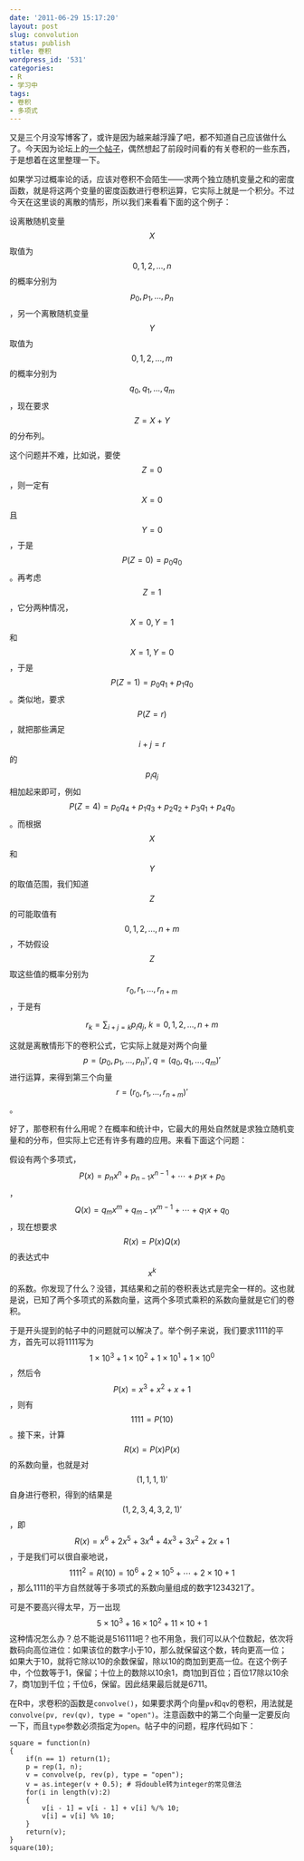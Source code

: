 ```yaml
---
date: '2011-06-29 15:17:20'
layout: post
slug: convolution
status: publish
title: 卷积
wordpress_id: '531'
categories:
- R
- 学习中
tags:
- 卷积
- 多项式
---
```


又是三个月没写博客了，或许是因为越来越浮躁了吧，都不知道自己应该做什么了。今天因为论坛上的[一个帖子](http://cos.name/cn/topic/104640)，偶然想起了前段时间看的有关卷积的一些东西，于是想着在这里整理一下。

如果学习过概率论的话，应该对卷积不会陌生——求两个独立随机变量之和的密度函数，就是将这两个变量的密度函数进行卷积运算，它实际上就是一个积分。不过今天在这里谈的离散的情形，所以我们来看看下面的这个例子：

设离散随机变量$$X$$取值为$$0, 1, 2, \ldots, n$$的概率分别为$$p_0,p_1,\ldots,p_n$$，另一个离散随机变量$$Y$$取值为$$0, 1, 2, \ldots, m$$的概率分别为$$q_0,q_1,\ldots,q_m$$，现在要求$$Z=X+Y$$的分布列。

这个问题并不难，比如说，要使$$Z=0$$，则一定有$$X=0$$且$$Y=0$$，于是$$P(Z=0)=p_0q_0$$。再考虑$$Z=1$$，它分两种情况，$$X=0,Y=1$$和$$X=1,Y=0$$，于是$$P(Z=1)=p_0q_1+p_1q_0$$。类似地，要求$$P(Z=r)$$，就把那些满足$$i+j=r$$的$$p_iq_j$$相加起来即可，例如$$P(Z=4)=p_0q_4+p_1q_3+p_2q_2+p_3q_1+p_4q_0$$。而根据$$X$$和$$Y$$的取值范围，我们知道$$Z$$的可能取值有$$0,1,2,\ldots,n+m$$，不妨假设$$Z$$取这些值的概率分别为$$r_0,r_1,\ldots,r_{n+m}$$，于是有


$$\displaystyle r_k=\sum_{i+j=k}p_iq_j,\ k=0,1,2,\ldots,n+m$$




这就是离散情形下的卷积公式，它实际上就是对两个向量$$p=(p_0,p_1,\ldots,p_n)',q=(q_0,q_1,\ldots,q_m)'$$进行运算，来得到第三个向量$$r=(r_0,r_1,\ldots,r_{n+m})'$$。




好了，那卷积有什么用呢？在概率和统计中，它最大的用处自然就是求独立随机变量和的分布，但实际上它还有许多有趣的应用。来看下面这个问题：




假设有两个多项式，$$P(x)=p_nx^n+p_{n-1}x^{n-1}+\cdots+p_1x+p_0$$，$$Q(x)=q_mx^m+q_{m-1}x^{m-1}+\cdots+q_1x+q_0$$，现在想要求$$R(x)=P(x)Q(x)$$的表达式中$$x^k$$的系数。你发现了什么？没错，其结果和之前的卷积表达式是完全一样的。这也就是说，已知了两个多项式的系数向量，这两个多项式乘积的系数向量就是它们的卷积。




于是开头提到的帖子中的问题就可以解决了。举个例子来说，我们要求1111的平方，首先可以将1111写为$$1\times 10^3+1\times 10^2+1\times 10^1+1\times 10^0$$，然后令$$P(x)=x^3+x^2+x+1$$，则有$$1111=P(10)$$。接下来，计算$$R(x)=P(x)P(x)$$的系数向量，也就是对$$(1, 1, 1, 1)'$$自身进行卷积，得到的结果是$$(1,2,3,4,3,2,1)'$$，即$$R(x)=x^6+2x^5+3x^4+4x^3+3x^2+2x+1$$，于是我们可以很自豪地说，$$1111^2=R(10)=10^6+2\times 10^5+\cdots+2\times 10+1$$，那么1111的平方自然就等于多项式的系数向量组成的数字1234321了。




可是不要高兴得太早，万一出现$$5\times 10^3+16\times 10^2+11\times 10+1$$这种情况怎么办？总不能说是516111吧？也不用急，我们可以从个位数起，依次将数码向高位进位：如果该位的数字小于10，那么就保留这个数，转向更高一位；如果大于10，就将它除以10的余数保留，除以10的商加到更高一位。在这个例子中，个位数等于1，保留；十位上的数除以10余1，商1加到百位；百位17除以10余7，商1加到千位；千位6，保留。因此结果最后就是6711。




在R中，求卷积的函数是`convolve()`，如果要求两个向量`pv`和`qv`的卷积，用法就是`convolve(pv, rev(qv), type = "open")`。注意函数中的第二个向量一定要反向一下，而且`type`参数必须指定为`open`。帖子中的问题，程序代码如下：




    
    
    square = function(n)
    {
        if(n == 1) return(1);
        p = rep(1, n);
        v = convolve(p, rev(p), type = "open");
        v = as.integer(v + 0.5); # 将double转为integer的常见做法
        for(i in length(v):2)
        {
            v[i - 1] = v[i - 1] + v[i] %/% 10;
            v[i] = v[i] %% 10;
        }
        return(v);
    }
    square(10);
    
